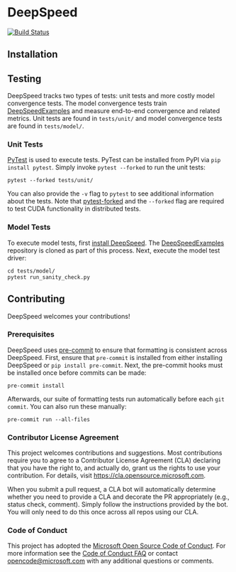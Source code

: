 # DeepSpeed

[![Build Status](https://msdlserving.visualstudio.com/DeepScale/_apis/build/status/DeepSpeed%20GPU%20CI?branchName=master)](https://msdlserving.visualstudio.com/DeepScale/_build/latest?definitionId=36&branchName=master)

## Installation


## Testing

DeepSpeed tracks two types of tests: unit tests and more costly model convergence tests.
The model convergence tests train
[DeepSpeedExamples](https://github.com/microsoft/DeepSpeedExamples/) and measure
end-to-end convergence and related metrics.  Unit tests are found in `tests/unit/` and
model convergence tests are found in `tests/model/`.

### Unit Tests
[PyTest](https://docs.pytest.org/en/latest/) is used to execute tests. PyTest can be
installed from PyPI via `pip install pytest`. Simply invoke `pytest --forked` to run the
unit tests:

    pytest --forked tests/unit/

You can also provide the `-v` flag to `pytest` to see additional information about the
tests. Note that [pytest-forked](https://github.com/pytest-dev/pytest-forked) and the
`--forked` flag are required to test CUDA functionality in distributed tests.

### Model Tests
To execute model tests, first [install DeepSpeed](#installation). The
[DeepSpeedExamples](https://github.com/microsoft/DeepSpeedExamples/) repository is cloned
as part of this process. Next, execute the model test driver:

    cd tests/model/
    pytest run_sanity_check.py



## Contributing

DeepSpeed welcomes your contributions!

### Prerequisites

DeepSpeed uses [pre-commit](https://pre-commit.com/) to ensure that formatting is
consistent across DeepSpeed.  First, ensure that `pre-commit` is installed from either
installing DeepSpeed or `pip install pre-commit`.  Next, the pre-commit hooks must be
installed once before commits can be made:

    pre-commit install

Afterwards, our suite of formatting tests run automatically before each `git commit`. You
can also run these manually:

    pre-commit run --all-files


### Contributor License Agreement

This project welcomes contributions and suggestions.  Most contributions require you to
agree to a Contributor License Agreement (CLA) declaring that you have the right to, and
actually do, grant us the rights to use your contribution. For details, visit
https://cla.opensource.microsoft.com.

When you submit a pull request, a CLA bot will automatically determine whether you need
to provide a CLA and decorate the PR appropriately (e.g., status check, comment). Simply
follow the instructions provided by the bot. You will only need to do this once across
all repos using our CLA.

### Code of Conduct

This project has adopted the [Microsoft Open Source Code of
Conduct](https://opensource.microsoft.com/codeofconduct/).  For more information see the
[Code of Conduct FAQ](https://opensource.microsoft.com/codeofconduct/faq/) or contact
[opencode@microsoft.com](mailto:opencode@microsoft.com) with any additional questions or
comments.
